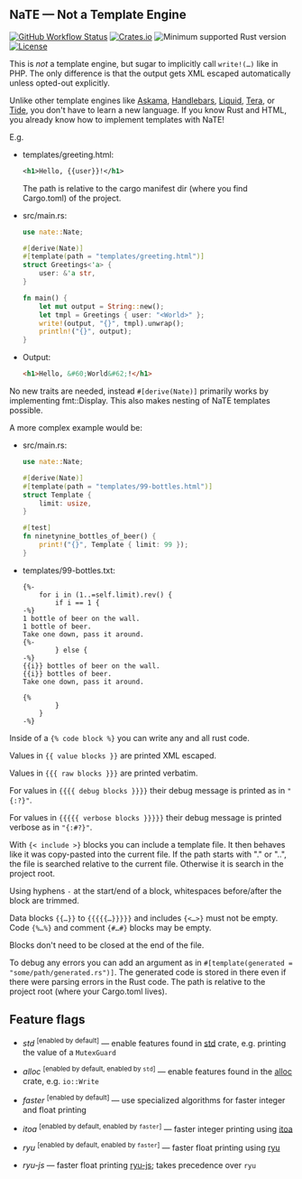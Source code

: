 ## NaTE — Not a Template Engine

[![GitHub Workflow Status](https://img.shields.io/github/workflow/status/Kijewski/nate/CI?logo=github)](https://github.com/Kijewski/nate/actions/workflows/ci.yml)
[![Crates.io](https://img.shields.io/crates/v/nate?logo=rust)](https://crates.io/crates/nate)
![Minimum supported Rust version](https://img.shields.io/badge/rustc-1.53+-important?logo=rust "Minimum Supported Rust Version")
[![License](https://img.shields.io/badge/license-Apache--2.0%20WITH%20LLVM--exception-informational?logo=apache)](https://github.com/Kijewski/nate/blob/v0.2.2/LICENSE "Apache-2.0 WITH LLVM-exception")

This is *not* a template engine, but sugar to implicitly call `write!(…)` like in PHP.
The only difference is that the output gets XML escaped automatically unless opted-out explicitly.

Unlike other template engines like
[Askama](https://crates.io/crates/askama), [Handlebars](https://crates.io/crates/handlebars),
[Liquid](https://github.com/cobalt-org/liquid-rust), [Tera](https://crates.io/crates/tera), or
[Tide](https://crates.io/crates/tide), you don't have to learn a new language.
If you know Rust and HTML, you already know how to implement templates with NaTE!

E.g.

*   templates/greeting.html:

    ```xml
    <h1>Hello, {{user}}!</h1>
    ```

    The path is relative to the cargo manifest dir (where you find Cargo.toml) of the project.

*   src/main.rs:

    ```rust
    use nate::Nate;
    
    #[derive(Nate)]
    #[template(path = "templates/greeting.html")]
    struct Greetings<'a> {
        user: &'a str,
    }
    
    fn main() {
        let mut output = String::new();
        let tmpl = Greetings { user: "<World>" };
        write!(output, "{}", tmpl).unwrap();
        println!("{}", output);
    }
    ```

*   Output:

    ```html
    <h1>Hello, &#60;World&#62;!</h1>
    ```

No new traits are needed, instead `#[derive(Nate)]` primarily works by implementing fmt::Display.
This also makes nesting of NaTE templates possible.

A more complex example would be:  

*   src/main.rs:

    ```rust
    use nate::Nate;

    #[derive(Nate)]
    #[template(path = "templates/99-bottles.html")]
    struct Template {
        limit: usize,
    }

    #[test]
    fn ninetynine_bottles_of_beer() {
        print!("{}", Template { limit: 99 });
    }
    ```

*   templates/99-bottles.txt:

    ```jinja
    {%-
        for i in (1..=self.limit).rev() {
            if i == 1 {
    -%}
    1 bottle of beer on the wall.
    1 bottle of beer.
    Take one down, pass it around.
    {%-
            } else {
    -%}
    {{i}} bottles of beer on the wall.
    {{i}} bottles of beer.
    Take one down, pass it around.

    {%
            }
        }
    -%}
    ```

Inside of a `{% code block %}` you can write any and all rust code.

Values in `{{ value blocks }}` are printed XML escaped.

Values in `{{{ raw blocks }}}` are printed verbatim.

For values in `{{{{ debug blocks }}}}` their debug message is printed as in `"{:?}"`.

For values in `{{{{{ verbose blocks }}}}}` their debug message is printed verbose as in `"{:#?}"`.

With `{< include >}` blocks you can include a template file.
It then behaves like it was copy-pasted into the current file.
If the path starts with "." or "..", the file is searched relative to the current file.
Otherwise it is search in the project root.

Using hyphens `-` at the start/end of a block, whitespaces before/after the block are trimmed.

Data blocks `{{…}}` to `{{{{{…}}}}}` and includes `{<…>}` must not be empty.
Code `{%…%}` and comment `{#…#}` blocks may be empty.

Blocks don't need to be closed at the end of the file.

To debug any errors you can add an argument as in `#[template(generated = "some/path/generated.rs")]`.
The generated code is stored in there even if there were parsing errors in the Rust code.
The path is relative to the project root (where your Cargo.toml lives).

## Feature flags

* *std* <sup>\[enabled by default\]</sup> — enable features found in [std](https://doc.rust-lang.org/stable/std/) crate, e.g. printing the value of a `MutexGuard`

* *alloc* <sup>\[enabled by default, enabled by `std`\]</sup> — enable features found in the [alloc](https://doc.rust-lang.org/stable/alloc/) crate, e.g. `io::Write`

* *faster* <sup>\[enabled by default\]</sup> — use specialized algorithms for faster integer and float printing

* *itoa* <sup>\[enabled by default, enabled by `faster`\]</sup> — faster integer printing using [itoa](https://crates.io/crates/itoa)

* *ryu* <sup>\[enabled by default, enabled by `faster`\]</sup> — faster float printing using [ryu](https://crates.io/crates/ryu)

* *ryu-js* — faster float printing [ryu-js](https://crates.io/crates/ryu-js); takes precedence over `ryu`
